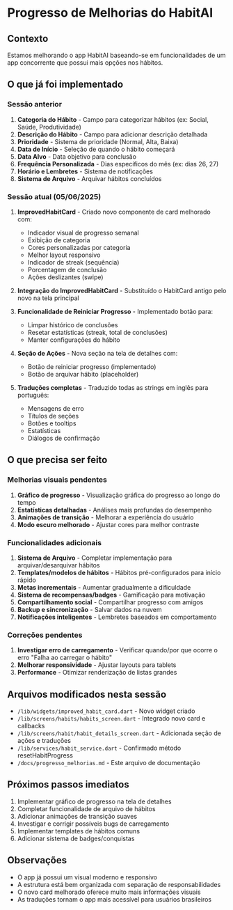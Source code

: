 # Progresso de Melhorias do HabitAI

## Contexto
Estamos melhorando o app HabitAI baseando-se em funcionalidades de um app concorrente que possui mais opções nos hábitos.

## O que já foi implementado

### Sessão anterior
1. **Categoria do Hábito** - Campo para categorizar hábitos (ex: Social, Saúde, Produtividade)
2. **Descrição do Hábito** - Campo para adicionar descrição detalhada
3. **Prioridade** - Sistema de prioridade (Normal, Alta, Baixa)
4. **Data de Início** - Seleção de quando o hábito começará
5. **Data Alvo** - Data objetivo para conclusão
6. **Frequência Personalizada** - Dias específicos do mês (ex: dias 26, 27)
7. **Horário e Lembretes** - Sistema de notificações
8. **Sistema de Arquivo** - Arquivar hábitos concluídos

### Sessão atual (05/06/2025)
1. **ImprovedHabitCard** - Criado novo componente de card melhorado com:
   - Indicador visual de progresso semanal
   - Exibição de categoria
   - Cores personalizadas por categoria
   - Melhor layout responsivo
   - Indicador de streak (sequência)
   - Porcentagem de conclusão
   - Ações deslizantes (swipe)

2. **Integração do ImprovedHabitCard** - Substituído o HabitCard antigo pelo novo na tela principal

3. **Funcionalidade de Reiniciar Progresso** - Implementado botão para:
   - Limpar histórico de conclusões
   - Resetar estatísticas (streak, total de conclusões)
   - Manter configurações do hábito

4. **Seção de Ações** - Nova seção na tela de detalhes com:
   - Botão de reiniciar progresso (implementado)
   - Botão de arquivar hábito (placeholder)

5. **Traduções completas** - Traduzido todas as strings em inglês para português:
   - Mensagens de erro
   - Títulos de seções
   - Botões e tooltips
   - Estatísticas
   - Diálogos de confirmação

## O que precisa ser feito

### Melhorias visuais pendentes
1. **Gráfico de progresso** - Visualização gráfica do progresso ao longo do tempo
2. **Estatísticas detalhadas** - Análises mais profundas do desempenho
3. **Animações de transição** - Melhorar a experiência do usuário
4. **Modo escuro melhorado** - Ajustar cores para melhor contraste

### Funcionalidades adicionais
1. **Sistema de Arquivo** - Completar implementação para arquivar/desarquivar hábitos
2. **Templates/modelos de hábitos** - Hábitos pré-configurados para início rápido
3. **Metas incrementais** - Aumentar gradualmente a dificuldade
4. **Sistema de recompensas/badges** - Gamificação para motivação
5. **Compartilhamento social** - Compartilhar progresso com amigos
6. **Backup e sincronização** - Salvar dados na nuvem
7. **Notificações inteligentes** - Lembretes baseados em comportamento

### Correções pendentes
1. **Investigar erro de carregamento** - Verificar quando/por que ocorre o erro "Falha ao carregar o hábito"
2. **Melhorar responsividade** - Ajustar layouts para tablets
3. **Performance** - Otimizar renderização de listas grandes

## Arquivos modificados nesta sessão
- `/lib/widgets/improved_habit_card.dart` - Novo widget criado
- `/lib/screens/habits/habits_screen.dart` - Integrado novo card e callbacks
- `/lib/screens/habit/habit_details_screen.dart` - Adicionada seção de ações e traduções
- `/lib/services/habit_service.dart` - Confirmado método resetHabitProgress
- `/docs/progresso_melhorias.md` - Este arquivo de documentação

## Próximos passos imediatos
1. Implementar gráfico de progresso na tela de detalhes
2. Completar funcionalidade de arquivo de hábitos
3. Adicionar animações de transição suaves
4. Investigar e corrigir possíveis bugs de carregamento
5. Implementar templates de hábitos comuns
6. Adicionar sistema de badges/conquistas

## Observações
- O app já possui um visual moderno e responsivo
- A estrutura está bem organizada com separação de responsabilidades
- O novo card melhorado oferece muito mais informações visuais
- As traduções tornam o app mais acessível para usuários brasileiros